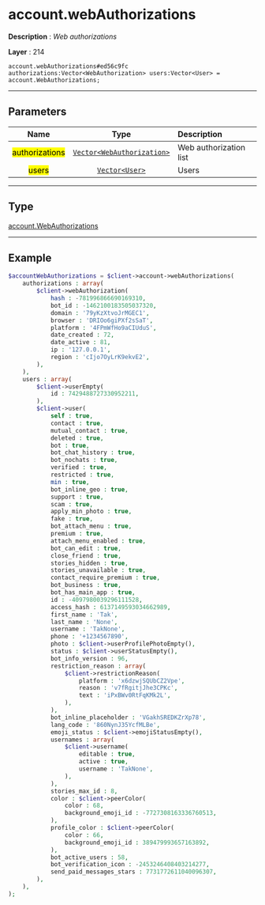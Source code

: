 # account.webAuthorizations

**Description** : *Web authorizations*

**Layer** : 214

```tl
account.webAuthorizations#ed56c9fc authorizations:Vector<WebAuthorization> users:Vector<User> = account.WebAuthorizations;
```

---

## Parameters

| Name | Type | Description |
| :---: | :---: | :--- |
| <mark>authorizations</mark> | [`Vector<WebAuthorization>`](type/WebAuthorization) | Web authorization list |
| <mark>users</mark> | [`Vector<User>`](type/User) | Users |

---

## Type

[account.WebAuthorizations](type/account.WebAuthorizations)

---

## Example

```php
$accountWebAuthorizations = $client->account->webAuthorizations(
	authorizations : array(
		$client->webAuthorization(
			hash : -781996866690169310,
			bot_id : -1462100183505037320,
			domain : '79yKzXtvoJrMGEC1',
			browser : 'DRIOo6giPXf2sSaT',
			platform : '4FPmWfHo9aCIUduS',
			date_created : 72,
			date_active : 81,
			ip : '127.0.0.1',
			region : 'cIjo7OyLrK9ekvE2',
		),
	),
	users : array(
		$client->userEmpty(
			id : 7429488727330952211,
		),
		$client->user(
			self : true,
			contact : true,
			mutual_contact : true,
			deleted : true,
			bot : true,
			bot_chat_history : true,
			bot_nochats : true,
			verified : true,
			restricted : true,
			min : true,
			bot_inline_geo : true,
			support : true,
			scam : true,
			apply_min_photo : true,
			fake : true,
			bot_attach_menu : true,
			premium : true,
			attach_menu_enabled : true,
			bot_can_edit : true,
			close_friend : true,
			stories_hidden : true,
			stories_unavailable : true,
			contact_require_premium : true,
			bot_business : true,
			bot_has_main_app : true,
			id : -4097980039296111528,
			access_hash : 6137149593034662989,
			first_name : 'Tak',
			last_name : 'None',
			username : 'TakNone',
			phone : '+1234567890',
			photo : $client->userProfilePhotoEmpty(),
			status : $client->userStatusEmpty(),
			bot_info_version : 96,
			restriction_reason : array(
				$client->restrictionReason(
					platform : 'x6dzwjSQUbCZ2Vpe',
					reason : 'v7fRgitjJhe3CPKc',
					text : 'iPxBWv0RtFqKMk2L',
				),
			),
			bot_inline_placeholder : 'VGakhSREDKZrXp78',
			lang_code : '860NynJ35YcfMLBe',
			emoji_status : $client->emojiStatusEmpty(),
			usernames : array(
				$client->username(
					editable : true,
					active : true,
					username : 'TakNone',
				),
			),
			stories_max_id : 8,
			color : $client->peerColor(
				color : 68,
				background_emoji_id : -7727308163336760513,
			),
			profile_color : $client->peerColor(
				color : 66,
				background_emoji_id : 389479993657163892,
			),
			bot_active_users : 58,
			bot_verification_icon : -2453246408403214277,
			send_paid_messages_stars : 7731772611040096307,
		),
	),
);
```